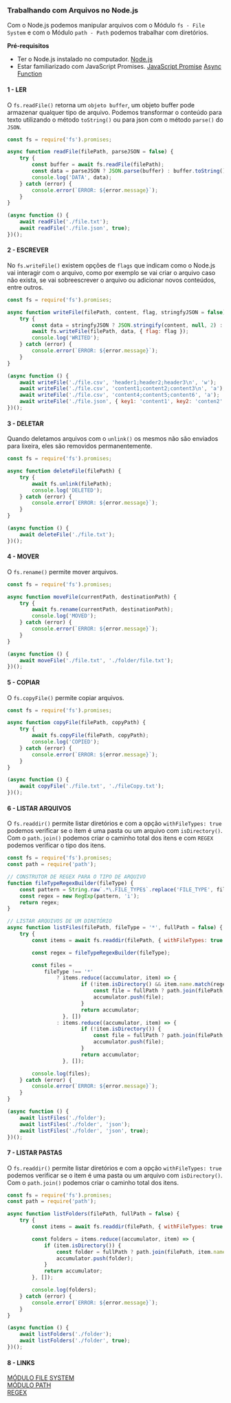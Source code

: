 ### Trabalhando com Arquivos no Node.js

Com o Node.js podemos manipular arquivos com o Módulo `fs - File System` e com o Módulo `path - Path` podemos
trabalhar com diretórios.

**Pré-requisitos**

- Ter o Node.js instalado no computador.
  [Node.js](https://nodejs.org/en/)
- Estar familiarizado com JavaScript Promises.
  [JavaScript Promise](https://developer.mozilla.org/en-US/docs/Web/JavaScript/Reference/Global_Objects/Promise)
  [Async Function](https://developer.mozilla.org/en-US/docs/Web/JavaScript/Reference/Statements/async_function)

#### 1 - LER

O `fs.readFile()` retorna um `objeto buffer`, um objeto buffer pode armazenar qualquer tipo de arquivo. Podemos
transformar o conteúdo para texto utilizando o método `toString()` ou para json com o método `parse()` do `JSON`.

```javascript
const fs = require('fs').promises;

async function readFile(filePath, parseJSON = false) {
	try {
		const buffer = await fs.readFile(filePath);
		const data = parseJSON ? JSON.parse(buffer) : buffer.toString();
		console.log('DATA', data);
	} catch (error) {
		console.error(`ERROR: ${error.message}`);
	}
}

(async function () {
	await readFile('./file.txt');
	await readFile('./file.json', true);
})();
```

#### 2 - ESCREVER

No `fs.writeFile()` existem opções de `flags` que indicam como o Node.js vai interagir com o arquivo, como
por exemplo se vai criar o arquivo caso não exista, se vai sobreescrever o arquivo ou adicionar novos
conteúdos, entre outros.

```javascript
const fs = require('fs').promises;

async function writeFile(filePath, content, flag, stringfyJSON = false) {
	try {
		const data = stringfyJSON ? JSON.stringify(content, null, 2) : content;
		await fs.writeFile(filePath, data, { flag: flag });
		console.log('WRITED');
	} catch (error) {
		console.error(`ERROR: ${error.message}`);
	}
}

(async function () {
	await writeFile('./file.csv', 'header1;header2;header3\n', 'w');
	await writeFile('./file.csv', 'content1;content2;content3\n', 'a');
	await writeFile('./file.csv', 'content4;content5;content6', 'a');
	await writeFile('./file.json', { key1: 'content1', key2: 'conten2' }, 'w', true);
})();
```

#### 3 - DELETAR

Quando deletamos arquivos com o `unlink()` os mesmos não são enviados para lixeira, eles são removidos
permanentemente.

```javascript
const fs = require('fs').promises;

async function deleteFile(filePath) {
	try {
		await fs.unlink(filePath);
		console.log('DELETED');
	} catch (error) {
		console.error(`ERROR: ${error.message}`);
	}
}

(async function () {
	await deleteFile('./file.txt');
})();
```

#### 4 - MOVER

O `fs.rename()` permite mover arquivos.

```javascript
const fs = require('fs').promises;

async function moveFile(currentPath, destinationPath) {
	try {
		await fs.rename(currentPath, destinationPath);
		console.log('MOVED');
	} catch (error) {
		console.error(`ERROR: ${error.message}`);
	}
}

(async function () {
	await moveFile('./file.txt', './folder/file.txt');
})();
```

#### 5 - COPIAR

O `fs.copyFile()` permite copiar arquivos.

```javascript
const fs = require('fs').promises;

async function copyFile(filePath, copyPath) {
	try {
		await fs.copyFile(filePath, copyPath);
		console.log('COPIED');
	} catch (error) {
		console.error(`ERROR: ${error.message}`);
	}
}

(async function () {
	await copyFile('./file.txt', './fileCopy.txt');
})();
```

#### 6 - LISTAR ARQUIVOS

O `fs.readdir()` permite listar diretórios e com a opção `withFileTypes: true` podemos verificar se o item
é uma pasta ou um arquivo com `isDirectory()`. Com o `path.join()` podemos criar o caminho total dos itens
e com `REGEX` podemos verificar o tipo dos itens.

```javascript
const fs = require('fs').promises;
const path = require('path');

// CONSTRUTOR DE REGEX PARA O TIPO DE ARQUIVO
function fileTypeRegexBuilder(fileType) {
	const pattern = String.raw`.*\.FILE_TYPE$`.replace('FILE_TYPE', fileType);
	const regex = new RegExp(pattern, 'i');
	return regex;
}

// LISTAR ARQUIVOS DE UM DIRETÓRIO
async function listFiles(filePath, fileType = '*', fullPath = false) {
	try {
		const items = await fs.readdir(filePath, { withFileTypes: true });

		const regex = fileTypeRegexBuilder(fileType);

		const files =
			fileType !== '*'
				? items.reduce((accumulator, item) => {
						if (!item.isDirectory() && item.name.match(regex)) {
							const file = fullPath ? path.join(filePath, item.name) : item.name;
							accumulator.push(file);
						}
						return accumulator;
				  }, [])
				: items.reduce((accumulator, item) => {
						if (!item.isDirectory()) {
							const file = fullPath ? path.join(filePath, item.name) : item.name;
							accumulator.push(file);
						}
						return accumulator;
				  }, []);

		console.log(files);
	} catch (error) {
		console.error(`ERROR: ${error.message}`);
	}
}

(async function () {
	await listFiles('./folder');
	await listFiles('./folder', 'json');
	await listFiles('./folder', 'json', true);
})();
```

#### 7 - LISTAR PASTAS

O `fs.readdir()` permite listar diretórios e com a opção `withFileTypes: true` podemos verificar se o item
é uma pasta ou um arquivo com `isDirectory()`. Com o `path.join()` podemos criar o caminho total dos itens.

```javascript
const fs = require('fs').promises;
const path = require('path');

async function listFolders(filePath, fullPath = false) {
	try {
		const items = await fs.readdir(filePath, { withFileTypes: true });

		const folders = items.reduce((accumulator, item) => {
			if (item.isDirectory()) {
				const folder = fullPath ? path.join(filePath, item.name) : item.name;
				accumulator.push(folder);
			}
			return accumulator;
		}, []);

		console.log(folders);
	} catch (error) {
		console.error(`ERROR: ${error.message}`);
	}
}

(async function () {
	await listFolders('./folder');
	await listFolders('./folder', true);
})();
```

#### 8 - LINKS

[MÓDULO FILE SYSTEM](https://nodejs.org/api/fs.html)<br>
[MÓDULO PATH](https://nodejs.org/api/path.html)<br>
[REGEX](https://developer.mozilla.org/en-US/docs/Web/JavaScript/Guide/Regular_Expressions)
